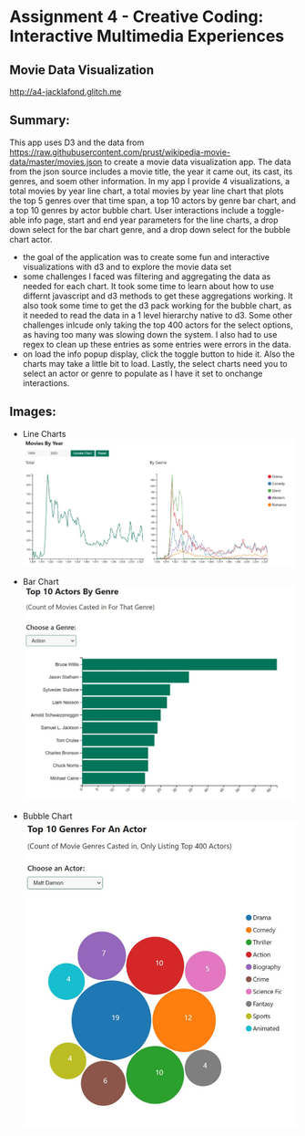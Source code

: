 Assignment 4 - Creative Coding: Interactive Multimedia Experiences
===

## Movie Data Visualization

http://a4-jacklafond.glitch.me

## Summary:

This app uses D3 and the data from https://raw.githubusercontent.com/prust/wikipedia-movie-data/master/movies.json to create a movie data visualization app. The data from the json source includes a movie title, the year it came out, its cast, its genres, and soem other information. In my app I provide 4 visualizations, a total movies by year line chart, a total movies by year line chart that plots the top 5 genres over that time span, a top 10 actors by genre bar chart, and a top 10 genres by actor bubble chart. User interactions include a toggle-able info page, start and end year parameters for the line charts, a drop down select for the bar chart genre, and a drop down select for the bubble chart actor. 

- the goal of the application was to create some fun and interactive visualizations with d3 and to explore the movie data set
- some challenges I faced was filtering and aggregating the data as needed for each chart. It took some time to learn about how to use differnt javascript and d3 methods to get these aggregations working. It also took some time to get the d3 pack working for the bubble chart, as it needed to read the data in a 1 level hierarchy native to d3. Some other challenges inlcude only taking the top 400 actors for the select options, as having too many was slowing down the system. I also had to use regex to clean up these entries as some entries were errors in the data. 
- on load the info popup display, click the toggle button to hide it. Also the charts may take a little bit to load. Lastly, the select charts need you to select an actor or genre to populate as I have it set to onchange interactions.

## Images:

- Line Charts
![Line CHarts](img/CS4241_A4_LineCharts.JPG)

- Bar Chart
![Bar Chart](img/CS4241_A4_BarChart.JPG)

- Bubble Chart
![Bubble Chart](img/CS4241_A4_BubbleChart.JPG)